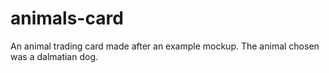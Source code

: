 # animals-card
An animal trading card made after an example mockup. The animal chosen was a dalmatian dog. 
